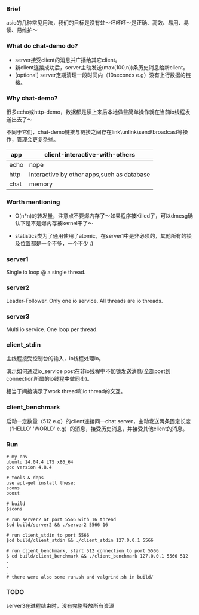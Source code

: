 ### Brief

asio的几种常见用法，我们的目标是没有蛀～呸呸呸～是正确、高效、易用、易读、易维护～

### What do chat-demo do?

* server接受client的消息并广播给其它client。
* 新client连接成功后，server主动发送(max(100,n))条历史消息给新client。
* [optional] server定期清理一段时间内（10seconds e.g）没有上行数据的链接。

### Why chat-demo?

很多echo或http-demo，数据都是读上来后本地做些简单操作就在当前io线程发送出去了～

不同于它们，chat-demo链接与链接之间存在link\unlink\send\broadcast等操作，管理会更复杂些。

| app  | client-interactive-with-others |
| ---  | --- |
| echo | nope |
| http | interactive by other apps,such as database |
| chat | memory |

### Worth mentioning

* O(n*n)的转发量，注意点不要爆内存了～如果程序被Killed了，可以dmesg确认下是不是爆内存被kernel干了～

* statistics类为了通用使用了atomic，在server1中是非必须的，其他所有的锁及位置都是一个不多，一个不少 :)

### server1

Single io loop @ a single thread.

### server2

Leader-Follower. Only one io service. All threads are io threads.

### server3

Multi io service. One loop per thread.

### client_stdin

主线程接受控制台的输入，io线程处理io。

演示如何通过io_service post在非io线程中不加锁发送消息(全部post到connection所属的io线程中做同步)。

相当于间接演示了work thread和io thread的交互。

### client_benchmark

启动一定数量（512 e.g）的client连接同一chat server，主动发送两条固定长度（'HELLO' 'WORLD' e.g）的消息，接受历史消息，并接受其他client的消息。

### Run

```
# my env
ubuntu 14.04.4 LTS x86_64
gcc version 4.8.4

# tools & deps
use apt-get install these:
scons
boost

# build
$scons

# run server2 at port 5566 with 16 thread
$cd build/server2 && ./server2 5566 16

# run client_stdin to port 5566
$cd build/client_stdin && ./client_stdin 127.0.0.1 5566

# run client_benchmark, start 512 connection to port 5566
$ cd build/client_benchmark && ./client_benchmark 127.0.0.1 5566 512
.
.
.
# there were also some run.sh and valgrind.sh in build/
```

### TODO

server3在进程结束时，没有完整释放所有资源
